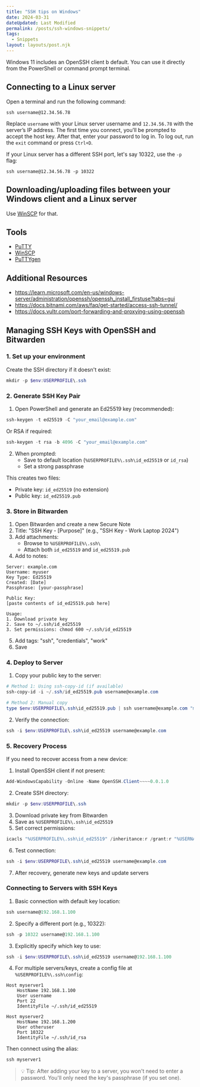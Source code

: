 ```yaml
---
title: "SSH tips on Windows"
date: 2024-03-31
dateUpdated: Last Modified
permalink: /posts/ssh-windows-snippets/
tags:
  - Snippets
layout: layouts/post.njk
---
```


Windows 11 includes an OpenSSH client b default. You can use it directly from the PowerShell or command prompt terminal.

## Connecting to a Linux server

Open a terminal and run the following command:

```plaintext
ssh username@12.34.56.78
```

Replace `username` with your Linux server username and `12.34.56.78` with the server’s IP address.
The first time you connect, you’ll be prompted to accept the host key. After that, enter your password to log in.
To log out, run the `exit` command or press `Ctrl+D`.

If your Linux server has a different SSH port, let's say 10322, use the `-p` flag:

```plaintext
ssh username@12.34.56.78 -p 10322
```

## Downloading/uploading files between your Windows client and a Linux server

Use [WinSCP](https://winscp.net/eng/download.php) for that.

## Tools

- [PuTTY](https://www.putty.org/)
- [WinSCP](https://winscp.net/eng/download.php)
- [PuTTYgen](https://www.puttygen.com/)

## Additional Resources

- <https://learn.microsoft.com/en-us/windows-server/administration/openssh/openssh_install_firstuse?tabs=gui>
- <https://docs.bitnami.com/aws/faq/get-started/access-ssh-tunnel/>
- <https://docs.vultr.com/port-forwarding-and-proxying-using-openssh>

## Managing SSH Keys with OpenSSH and Bitwarden

### 1. Set up your environment

Create the SSH directory if it doesn't exist:

```powershell
mkdir -p $env:USERPROFILE\.ssh
```

### 2. Generate SSH Key Pair

1. Open PowerShell and generate an Ed25519 key (recommended):

```powershell
ssh-keygen -t ed25519 -C "your_email@example.com"
```

Or RSA if required:

```powershell
ssh-keygen -t rsa -b 4096 -C "your_email@example.com"
```

2. When prompted:
   - Save to default location (`%USERPROFILE%\.ssh\id_ed25519` or `id_rsa`)
   - Set a strong passphrase

This creates two files:

- Private key: `id_ed25519` (no extension)
- Public key: `id_ed25519.pub`

### 3. Store in Bitwarden

1. Open Bitwarden and create a new Secure Note
2. Title: "SSH Key - [Purpose]" (e.g., "SSH Key - Work Laptop 2024")
3. Add attachments:
   - Browse to `%USERPROFILE%\.ssh\`
   - Attach both `id_ed25519` and `id_ed25519.pub`
4. Add to notes:

```plaintext
Server: example.com
Username: myuser
Key Type: Ed25519
Created: [Date]
Passphrase: [your-passphrase]

Public Key:
[paste contents of id_ed25519.pub here]

Usage:
1. Download private key
2. Save to ~/.ssh/id_ed25519
3. Set permissions: chmod 600 ~/.ssh/id_ed25519
```

5. Add tags: "ssh", "credentials", "work"
6. Save

### 4. Deploy to Server

1. Copy your public key to the server:

```powershell
# Method 1: Using ssh-copy-id (if available)
ssh-copy-id -i ~/.ssh/id_ed25519.pub username@example.com

# Method 2: Manual copy
type $env:USERPROFILE\.ssh\id_ed25519.pub | ssh username@example.com "mkdir -p ~/.ssh && cat >> ~/.ssh/authorized_keys"
```

2. Verify the connection:

```powershell
ssh -i $env:USERPROFILE\.ssh\id_ed25519 username@example.com
```

### 5. Recovery Process

If you need to recover access from a new device:

1. Install OpenSSH client if not present:

```powershell
Add-WindowsCapability -Online -Name OpenSSH.Client~~~~0.0.1.0
```

2. Create SSH directory:

```powershell
mkdir -p $env:USERPROFILE\.ssh
```

3. Download private key from Bitwarden
4. Save as `%USERPROFILE%\.ssh\id_ed25519`
5. Set correct permissions:

```powershell
icacls "%USERPROFILE%\.ssh\id_ed25519" /inheritance:r /grant:r "%USERNAME%":"F"
```

6. Test connection:

```powershell
ssh -i $env:USERPROFILE\.ssh\id_ed25519 username@example.com
```

7. After recovery, generate new keys and update servers

### Connecting to Servers with SSH Keys

1. Basic connection with default key location:
```powershell
ssh username@192.168.1.100
```

2. Specify a different port (e.g., 10322):
```powershell
ssh -p 10322 username@192.168.1.100
```

3. Explicitly specify which key to use:
```powershell
ssh -i $env:USERPROFILE\.ssh\id_ed25519 username@192.168.1.100
```

4. For multiple servers/keys, create a config file at `%USERPROFILE%\.ssh\config`:
```plaintext
Host myserver1
    HostName 192.168.1.100
    User username
    Port 22
    IdentityFile ~/.ssh/id_ed25519

Host myserver2
    HostName 192.168.1.200
    User otheruser
    Port 10322
    IdentityFile ~/.ssh/id_rsa
```

Then connect using the alias:
```powershell
ssh myserver1
```

> 💡 Tip: After adding your key to a server, you won't need to enter a password. You'll only need the key's passphrase (if you set one).
